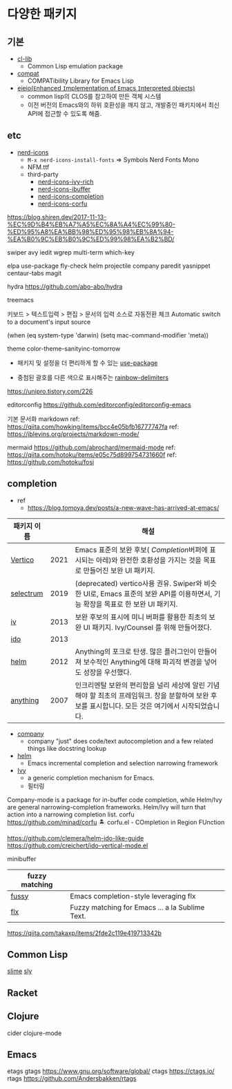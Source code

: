 # 다양한 패키지

## 기본

- [cl-lib](https://www.gnu.org/software/emacs/manual/html_mono/cl.html)
  - Common Lisp emulation package
- [compat](https://github.com/emacs-compat/compat)
  - COMPATibility Library for Emacs Lisp
- [eieio(`E`nhanced `I`mplementation of `E`macs `I`nterpreted `O`bjects)](https://www.gnu.org/software/emacs/manual/html_node/eieio/)
  - common lisp의 CLOS를 참고하여 만든 객체 시스템
  - 이전 버전의 Emacs와의 하위 호환성을 깨지 않고, 개발중인 패키지에서 최신 API에 접근할 수 있도록 해줌.

## etc

- [nerd-icons](https://github.com/rainstormstudio/nerd-icons.el)
  - `M-x nerd-icons-install-fonts` => Symbols Nerd Fonts Mono
  - NFM.ttf
  - third-party
    - [nerd-icons-ivy-rich](https://github.com/seagle0128/nerd-icons-ivy-rich)
    - [nerd-icons-ibuffer](https://github.com/seagle0128/nerd-icons-ibuffer)
    - [nerd-icons-completion](https://github.com/rainstormstudio/nerd-icons-completion)
    - [nerd-icons-corfu](https://github.com/LuigiPiucco/nerd-icons-corfu)


https://blog.shiren.dev/2017-11-13-%EC%9D%B4%EB%A7%A5%EC%8A%A4%EC%99%80-%ED%95%A8%EA%BB%98%ED%95%98%EB%8A%94-%EA%B0%9C%EB%B0%9C%ED%99%98%EA%B2%BD/

swiper
avy
iedit
wgrep
multi-term
which-key

elpa
use-package
fly-check
helm
projectile
company
paredit
yasnippet
centaur-tabs
magit

hydra https://github.com/abo-abo/hydra

treemacs

키보드 > 텍스트입력 > 편집 > 문서의 입력 소스로 자동전환 체크
Automatic switch to a document's input source

(when (eq system-type 'darwin)
  (setq mac-command-modifier 'meta))

theme
color-theme-sanityinc-tomorrow

* 패키지 및 설정을 더 편리하게 할 수 있는 [use-package](https://github.com/jwiegley/use-package)

* 중첨된 괄호를 다른 색으로 표시해주는 [rainbow-delimiters](https://github.com/Fanael/rainbow-delimiters)


https://unipro.tistory.com/226


editorconfig
https://github.com/editorconfig/editorconfig-emacs

기본 문서화
markdown
ref: https://qiita.com/howking/items/bcc4e05bfb16777747fa
ref: https://jblevins.org/projects/markdown-mode/

mermaid
https://github.com/abrochard/mermaid-mode
ref: https://qiita.com/hotoku/items/e05c75d899754731660f
ref: https://github.com/hotoku/fosi

## completion

- ref
  - https://blog.tomoya.dev/posts/a-new-wave-has-arrived-at-emacs/

| 패키지 이름                                                               |      | 해설                                                                                                                                                |
| ------------------------------------------------------------------------- | ---- | --------------------------------------------------------------------------------------------------------------------------------------------------- |
| [Vertico](https://github.com/minad/vertico)                               | 2021 | Emacs 표준의 보완 후보( *Completion*버퍼에 표시되는 아레)와 완전한 호환성을 가지는 것을 목표로 만들어진 보완 UI 패키지.                             |
| [selectrum](https://github.com/radian-software/selectrum)                 | 2019 | (deprecated) vertico사용 권유. Swiper와 비슷한 UI로, Emacs 표준의 보완 API를 이용하면서, 기능 확장을 목표로 한 보완 UI 패키지.                      |
| [iv](https://github.com/abo-abo/swiper#ivy)                               | 2013 | 보완 후보의 표시에 미니 버퍼를 활용한 최초의 보완 UI 패키지. Ivy/Counsel 를 위해 만들어졌다.                                                        |
| [ido](https://www.gnu.org/software/emacs/manual/html_node/ido/index.html) | 2013 |                                                                                                                                                     |
| [helm](https://github.com/emacs-helm/helm)                                | 2012 | Anything의 포크로 탄생. 많은 플러그인이 만들어져 보수적인 Anything에 대해 파괴적 변경을 넣어도 성장을 우선했다.                                     |
| [anything](https://github.com/emacs-jp/anything)                          | 2007 | 인크리멘탈 보완의 편리함을 널리 세상에 알린 기념해야 할 최초의 프레임워크. 창을 분할하여 보완 후보를 표시합니다. 모든 것은 여기에서 시작되었습니다. |

- [company](https://github.com/company-mode/company-mode) 
  - company "just" does code/text autocompletion and a few related things like docstring lookup
- [helm](https://github.com/emacs-helm/helm)
  - Emacs incremental completion and selection narrowing framework
- [Ivy](https://github.com/abo-abo/swiper?tab=readme-ov-file#ivy)
  - a generic completion mechanism for Emacs.
  - 필터링

 Company-mode is a package for in-buffer code completion,
 while Helm/Ivy are general narrowing-completion frameworks. 
 Helm/Ivy will turn that action into a narrowing completion list. 
corfu https://github.com/minad/corfu
 🏝️ corfu.el - COmpletion in Region FUnction 

 https://github.com/clemera/helm-ido-like-guide
 https://github.com/creichert/ido-vertical-mode.el


minibuffer

| fuzzy matching                              |                                                 |
| ------------------------------------------- | ----------------------------------------------- |
| [fussy](https://github.com/jojojames/fussy) | Emacs completion-style leveraging flx           |
| [flx](https://github.com/lewang/flx)        | Fuzzy matching for Emacs ... a la Sublime Text. |



 
 

https://qiita.com/takaxp/items/2fde2c119e419713342b


## Common Lisp
[slime](../commonlisp/slime.md)
[sly](../commonlisp/sly.md)
## Racket
## Clojure
cider
clojure-mode
## Emacs

etags
gtags https://www.gnu.org/software/global/
ctags https://ctags.io/
rtags https://github.com/Andersbakken/rtags